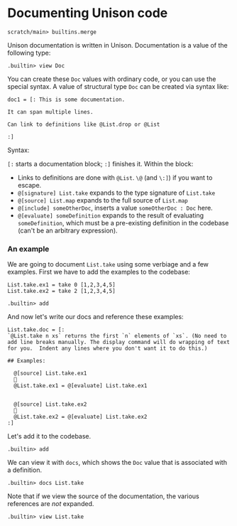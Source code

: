 # Documenting Unison code

```ucm:hide
scratch/main> builtins.merge
```

Unison documentation is written in Unison. Documentation is a value of the following type:

```ucm
.builtin> view Doc
```

You can create these `Doc` values with ordinary code, or you can use the special syntax. A value of structural type `Doc` can be created via syntax like:

```unison
doc1 = [: This is some documentation.

It can span multiple lines.

Can link to definitions like @List.drop or @List

:]
```

Syntax:

`[:` starts a documentation block; `:]` finishes it. Within the block:

* Links to definitions are done with `@List`. `\@` (and `\:]`) if you want to escape.
* `@[signature] List.take` expands to the type signature of `List.take`
* `@[source] List.map` expands to the full source of `List.map`
* `@[include] someOtherDoc`, inserts a value `someOtherDoc : Doc` here.
* `@[evaluate] someDefinition` expands to the result of evaluating `someDefinition`, which must be a pre-existing definition in the codebase (can't be an arbitrary expression).

### An example

We are going to document `List.take` using some verbiage and a few examples. First we have to add the examples to the codebase:

```unison
List.take.ex1 = take 0 [1,2,3,4,5]
List.take.ex2 = take 2 [1,2,3,4,5]
```

```ucm
.builtin> add
```

And now let's write our docs and reference these examples:

```unison
List.take.doc = [:
`@List.take n xs` returns the first `n` elements of `xs`. (No need to add line breaks manually. The display command will do wrapping of text for you.  Indent any lines where you don't want it to do this.)

## Examples:

  @[source] List.take.ex1
  🔽
  @List.take.ex1 = @[evaluate] List.take.ex1


  @[source] List.take.ex2
  🔽
  @List.take.ex2 = @[evaluate] List.take.ex2
:]
```

Let's add it to the codebase.

```ucm
.builtin> add
```

We can view it with `docs`, which shows the `Doc` value that is associated with a definition.

```ucm
.builtin> docs List.take
```

Note that if we view the source of the documentation, the various references are *not* expanded.

```ucm
.builtin> view List.take
```

